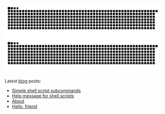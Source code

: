 ![github contribution grid snake animation](https://raw.githubusercontent.com/leonhfr/leonhfr/output/github-contribution-grid-snake-dark.svg#gh-dark-mode-only)![github contribution grid snake animation](https://raw.githubusercontent.com/leonhfr/leonhfr/output/github-contribution-grid-snake.svg#gh-light-mode-only)

Latest [blog](https://leonh.fr/) posts:

<!-- BLOG-POST-LIST:START -->
- [Simple shell script subcommands](https://leonh.fr/simple-shell-script-subcommands/)
- [Help message for shell scripts](https://leonh.fr/help-message-for-shell-scripts/)
- [About](https://leonh.fr/about/)
- [Hello, friend](https://leonh.fr/hello-friend/)
<!-- BLOG-POST-LIST:END -->
